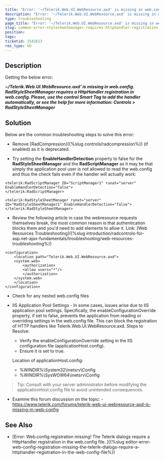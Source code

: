 ```yaml
---
title: "Error: '~/Telerik.Web.UI.WebResource.axd' is missing in web.config. RadStyleSheetManager requires a HttpHandler registration in web.config."
description: "Error: '~/Telerik.Web.UI.WebResource.axd' is missing in web.config. RadStyleSheetManager requires a HttpHandler registration in web.config."
type: troubleshooting
page_title: "Error: '~/Telerik.Web.UI.WebResource.axd' is missing in web.config. RadStyleSheetManager requires a HttpHandler registration in web.config."
slug: common-error-stylesheetmanager-requires-httphandler-registration
position: 
tags: 
ticketid: 1542613
res_type: kb
---
```


## Description

Getting the below error:

***~/Telerik.Web.UI.WebResource.axd' is missing in web.config. RadStyleSheetManager requires a HttpHandler registration in web.config. Please, use the control Smart Tag to add the handler automatically, or see the help for more information: Controls > RadStyleSheetManager***

## Solution

Below are the common troubleshooting steps to solve this error:

- Remove [RadCompression]({%slug controls/radcompression%}) (if enabled) as it is deprecated.

- Try setting the **EnableHandlerDetection** property to false for the **RadStyleSheetManager** and the **RadScriptManager** as it may be that simply the application pool user is not allowed to read the web.config and thus the check fails even if the handler will actually work:

````ASP.NET
<telerik:RadScriptManager ID="ScriptManager1" runat="server" EnableHandlerDetection="false">
</telerik:RadScriptManager>

<telerik:RadStyleSheetManager runat="server" ID="RadStyleSheetManager1" EnableHandlerDetection="false">
</telerik:RadStyleSheetManager>
````

- Review the following article in case the webresource requests themselves break, the most common reason is that authentication blocks them and you'd need to add <location> elements to allow it. Link: [Web Resources Troubleshooting]({%slug introduction/radcontrols-for-asp.net-ajax-fundamentals/troubleshooting/web-resources-troubleshooting%})

````ASP.NET
<configuration>
    <location path="Telerik.Web.UI.WebResource.axd">
    <system.web>
        <authorization>
        <allow users="*"/>
        </authorization>
    </system.web>
    </location>
</configuration>
````

- Check for any nested web.config files
- IIS Application Pool Settings - In some cases, issues arise due to IIS application pool settings. Specifically, the enableConfigurationOverride property, if set to false, prevents the application from reading or overriding settings in the web.config file. This can block the registration of HTTP handlers like Telerik.Web.UI.WebResource.axd.
    Steps to Resolve:
    - Verify the enableConfigurationOverride setting in the IIS configuration file (applicationHost.config).
    - Ensure it is set to true.
    
    Location of applicationHost.config:
    - %WINDIR%\System32\inetsrv\Config
    - %WINDIR%\SysWOW64\inetsrv\Config
 >Tip: Consult with your server administrator before modifying the applicationHost.config file to avoid unintended consequences.

- Examine this forum discussion on the topic:
        - https://www.telerik.com/forums/telerik-web-ui-webresource-axd-is-missing-in-web-config 

## See Also

* [Error: Web.config registration missing! The Telerik dialogs require a HttpHandler registration in the web.config file.
]({%slug editor-error-web-config-registration-missing-the-telerik-dialogs-require-a-httphandler-registration-in-the-web-config-file%})

